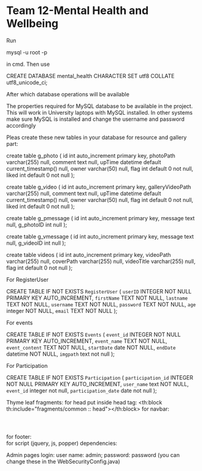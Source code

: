 # Team 12-Mental Health and Wellbeing

Run

mysql -u root -p

in cmd. Then use

CREATE DATABASE mental_health CHARACTER SET utf8 COLLATE utf8_unicode_ci;

After which database operations will be available

The properties required for MySQL database to be available in the project. This will work in University laptops with MySQL installed. In other systems make sure MySQL is installed and change the username and password accordingly

Pleas create these new tables in your database for resource and gallery part:

create table g_photo
(
id        int auto_increment
primary key,
photoPath varchar(255)                         null,
comment   text                                 null,
upTime    datetime default current_timestamp() null,
owner     varchar(50)                          null,
flag      int      default 0                   not null,
liked     int      default 0                   not null
);

create table g_video
(
id               int auto_increment
primary key,
galleryVideoPath varchar(255)                         null,
comment          text                                 null,
upTime           datetime default current_timestamp() null,
owner            varchar(50)                          null,
flag             int      default 0                   not null,
liked            int      default 0                   not null
);

create table g_pmessage
(
id        int auto_increment
primary key,
message   text null,
g_photoID int  null
);

create table g_vmessage
(
id        int auto_increment
primary key,
message   text null,
g_videoID int  null
);

create table videos
(
id         int auto_increment
primary key,
videoPath  varchar(255)  null,
coverPath  varchar(255)  null,
videoTitle varchar(255)  null,
flag       int default 0 not null
);


For RegisterUser

CREATE TABLE IF NOT EXISTS `RegisterUser` (
`userID`		INTEGER NOT NULL PRIMARY KEY AUTO_INCREMENT,
`firstName`	TEXT NOT NULL,
`lastname`	TEXT NOT NULL,
`username`	TEXT NOT NULL,
`password`  TEXT NOT NULL,
`age`  integer NOT NULL,
`email`  TEXT NOT NULL
);

For events

CREATE TABLE IF NOT EXISTS `Events` (
`event_id`		INTEGER NOT NULL PRIMARY KEY AUTO_INCREMENT,
`event_name`	TEXT NOT NULL,
`event_content`	TEXT NOT NULL,
`startDate`	date NOT NULL,
`endDate`  datetime NOT NULL,
`imgpath` text not null
);

For Participation

CREATE TABLE IF NOT EXISTS `Participation` (
`participation_id` INTEGER NOT NULL PRIMARY KEY AUTO_INCREMENT,
`user_name` text NOT NULL,
`event_id` integer not null,
`participation_date` date not null
);

Thyme leaf fragments:
for head put inside head tag: <th:block th:include="fragments/common :: head"></th:block> 
for navbar: <header th:replace="fragments/common :: header"></header>
for footer: <footer th:replace="fragments/common :: footer"></footer>
for script (jquery, js, popper) dependencies: <script th:replace="fragments/common :: script"></script>

Admin pages login:
 user name: admin; password: password (you can change these in the WebSecurityConfig.java)